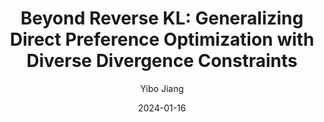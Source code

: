 ---
layout: post
title:  "Beyond Reverse KL: Generalizing Direct Preference Optimization with Diverse Divergence Constraints"
date:   2024-01-16
categories: research
author: "Yibo Jiang"
authors: "Chaoqi Wang, <strong>Yibo Jiang</strong>, Chenghao Yang, Han Liu, Yuxin Chen"
venue: "International Conference on Learning Representations (ICLR)"
award: "(Spotlight, 5%)"
arxiv: https://arxiv.org/abs/2309.16240
---